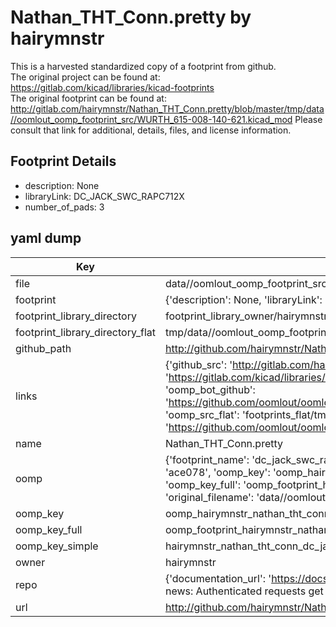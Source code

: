 # Nathan_THT_Conn.pretty by hairymnstr  
This is a harvested standardized copy of a footprint from github.  
The original project can be found at:  
https://gitlab.com/kicad/libraries/kicad-footprints  
The original footprint can be found at:
http://gitlab.com/hairymnstr/Nathan_THT_Conn.pretty/blob/master/tmp/data//oomlout_oomp_footprint_src/WURTH_615-008-140-621.kicad_mod
Please consult that link for additional, details, files, and license information.  
## Footprint Details
* description: None  
* libraryLink: DC_JACK_SWC_RAPC712X  
* number_of_pads: 3  
## yaml dump  
| Key | Value |  
| --- | --- |  
| file | data//oomlout_oomp_footprint_src/Nathan_THT_Conn.pretty/DC_JACK_SWC_RAPC712X.kicad_mod |  
| footprint | {'description': None, 'libraryLink': 'DC_JACK_SWC_RAPC712X', 'number_of_pads': 3} |  
| footprint_library_directory | footprint_library_owner/hairymnstr_Nathan_THT_Conn.pretty |  
| footprint_library_directory_flat | tmp/data//oomlout_oomp_footprint_src/footprints_flat/hairymnstr_nathan_tht_conn_dc_jack_swc_rapc712x/working |  
| github_path | http://github.com/hairymnstr/Nathan_THT_Conn.pretty/blob/master/tmp/data//oomlout_oomp_footprint_src/DC_JACK_SWC_RAPC712X.kicad_mod |  
| links | {'github_src': 'http://gitlab.com/hairymnstr/Nathan_THT_Conn.pretty/blob/master/tmp/data//oomlout_oomp_footprint_src/WURTH_615-008-140-621.kicad_mod', 'github_src_repo': 'https://gitlab.com/kicad/libraries/kicad-footprints', 'oomp_bot': 'tmp/data//oomlout_oomp_footprint_src/footprints/hairymnstr_nathan_tht_conn_dc_jack_swc_rapc712x/working', 'oomp_bot_github': 'https://github.com/oomlout/oomlout_oomp_footprint_bot/tree/main/tmp/data//oomlout_oomp_footprint_src/footprints/hairymnstr_nathan_tht_conn_dc_jack_swc_rapc712x/working', 'oomp_src_flat': 'footprints_flat/tmp/data//oomlout_oomp_footprint_src/footprints_flat/hairymnstr_nathan_tht_conn_dc_jack_swc_rapc712x/working', 'oomp_src_flat_github': 'https://github.com/oomlout/oomlout_oomp_footprint_src/tree/main/tmp/data//oomlout_oomp_footprint_src/footprints_flat/hairymnstr_nathan_tht_conn_dc_jack_swc_rapc712x/working'} |  
| name | Nathan_THT_Conn.pretty |  
| oomp | {'footprint_name': 'dc_jack_swc_rapc712x', 'library_name': 'nathan_tht_conn', 'md5': 'ace07803fd9f3150ffd44f020d6cb4b6', 'md5_10': 'ace07803fd', 'md5_5': 'ace07', 'md5_6': 'ace078', 'oomp_key': 'oomp_hairymnstr_nathan_tht_conn_dc_jack_swc_rapc712x', 'oomp_key_extra': 'oomp_footprint_hairymnstr_nathan_tht_conn_dc_jack_swc_rapc712x', 'oomp_key_full': 'oomp_footprint_hairymnstr_nathan_tht_conn_dc_jack_swc_rapc712x_ace078', 'oomp_key_simple': 'hairymnstr_nathan_tht_conn_dc_jack_swc_rapc712x', 'original_filename': 'data//oomlout_oomp_footprint_src/Nathan_THT_Conn.pretty/DC_JACK_SWC_RAPC712X.kicad_mod', 'owner_name': 'hairymnstr'} |  
| oomp_key | oomp_hairymnstr_nathan_tht_conn_dc_jack_swc_rapc712x |  
| oomp_key_full | oomp_footprint_hairymnstr_nathan_tht_conn_dc_jack_swc_rapc712x |  
| oomp_key_simple | hairymnstr_nathan_tht_conn_dc_jack_swc_rapc712x |  
| owner | hairymnstr |  
| repo | {'documentation_url': 'https://docs.github.com/rest/overview/resources-in-the-rest-api#rate-limiting', 'message': "API rate limit exceeded for 84.66.142.224. (But here's the good news: Authenticated requests get a higher rate limit. Check out the documentation for more details.)"} |  
| url | http://github.com/hairymnstr/Nathan_THT_Conn.pretty |  

